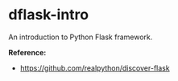 # dflask-intro

An introduction to Python Flask framework.

**Reference:**

- https://github.com/realpython/discover-flask
